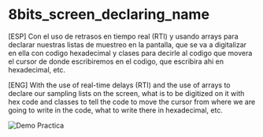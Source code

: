 # 8bits_screen_declaring_name
[ESP]
Con el uso de retrasos en tiempo real (RTI) y usando arrays para declarar nuestras listas de muestreo en la pantalla, que se va a digitalizar en ella con codigo hexadecimal y clases para decirle al codigo que movera el cursor de donde escribiremos en el codigo, que escribira ahi en hexadecimal, etc.

[ENG]
With the use of real-time delays (RTI) and the use of arrays to declare our sampling lists on the screen, what is to be digitized on it with hex code and classes to tell the code to move the cursor from where we are going to write in the code, what to write there in hexadecimal, etc.

![Demo Practica](https://github.com/fermincr/8bits_screen_declaring_name/assets/146000301/91450076-e46b-4d34-a074-e365ba64f061)
